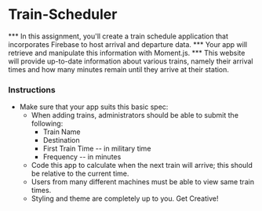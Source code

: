 # Train-Scheduler

***     In this assignment, you'll create a train schedule application that incorporates Firebase to host arrival and departure data. 
***     Your app will retrieve and manipulate this information with Moment.js. 
***     This website will provide up-to-date information about various trains, namely their arrival times and how many minutes remain until they arrive at their station.

### Instructions

* Make sure that your app suits this basic spec:
  * When adding trains, administrators should be able to submit the following:
    * Train Name
    * Destination 
    * First Train Time -- in military time
    * Frequency -- in minutes
  * Code this app to calculate when the next train will arrive; this should be relative to the current time.
  * Users from many different machines must be able to view same train times.
  * Styling and theme are completely up to you. Get Creative!